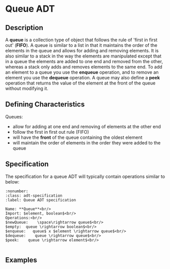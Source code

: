 # Queue ADT

## Description
A **queue** is a collection type of object that follows the rule of 'first in first out' (**FIFO**). A queue is similar to a list in that it maintains the order of the elements in the queue and allows for adding and removing elements. It is also similar to a stack in the way the elements are manipulated except that in a queue the elements are added to one end and removed from the other, whereas a stack only adds and removes elements to the same end. To add an element to a queue you use the **enqueue** operation, and to remove an element you use the **dequeue** operation. A queue may also define a **peek** operation that returns the value of the element at the front of the queue without modifying it.

## Defining Characteristics
Queues:
- allow for adding at one end and removing of elements at the other end
- follow the first in first out rule (FIFO)
- will have the **front** of the queue containing the oldest element
- will maintain the order of elements in the order they were added to the queue

## Specification

The specification for a queue ADT will typically contain operations similar to below:

```{prf:definition}
:nonumber:
:class: adt-specification
:label: Queue ADT specification

Name: **Queue**<br/>
Import: $element, boolean$<br/>
Operations:<br/>
$newQueue:    \space\rightarrow queue$<br/>
$empty:  queue \rightarrow boolean$<br/>
$enqueue:   queue$ x $element \rightarrow queue$<br/>
$dequeue:    queue \rightarrow queue$<br/>
$peek:    queue \rightarrow element$<br/>


```

## Examples